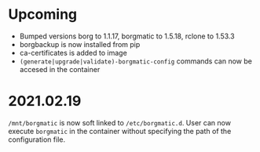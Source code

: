 # Upcoming
 - Bumped versions borg to 1.1.17, borgmatic to 1.5.18, rclone to 1.53.3
 - borgbackup is now installed from pip
 - ca-certificates is added to image
 - `(generate|upgrade|validate)-borgmatic-config` commands can now be accesed in the container


# 2021.02.19
`/mnt/borgmatic` is now soft linked to `/etc/borgmatic.d`. User can now execute `borgmatic` in the container without specifying the path of the configuration file.
